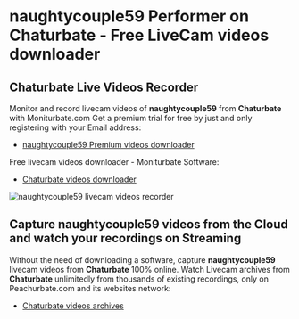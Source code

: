 # naughtycouple59 Performer on Chaturbate - Free LiveCam videos downloader

## Chaturbate Live Videos Recorder

Monitor and record livecam videos of **naughtycouple59** from **Chaturbate** with Moniturbate.com
Get a premium trial for free by just and only registering with your Email address:
* [naughtycouple59 Premium videos downloader](https://moniturbate.com/request-demo-licence-key.html)

Free livecam videos downloader - Moniturbate Software:
* [Chaturbate videos downloader](https://moniturbate.com/moniturbate-download-software.html)

![naughtycouple59 livecam videos recorder](https://peachurnet.com/templates/moniturbate-software.png)


## Capture naughtycouple59 videos from the Cloud and watch your recordings on Streaming

Without the need of downloading a software, capture **naughtycouple59** livecam videos from **Chaturbate** 100% online.
Watch Livecam archives from **Chaturbate** unlimitedly from thousands of existing recordings, only on Peachurbate.com and its websites network:
* [Chaturbate videos archives](https://peachurnet.com/)